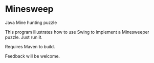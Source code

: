 # Minesweep
Java Mine hunting puzzle

This program illustrates how to use Swing to implement a Minesweeper puzzle.  Just run it.

Requires Maven to build.

Feedback will be welcome.
